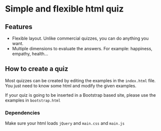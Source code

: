# Simple and flexible html quiz

## Features

- Flexible layout. Unlike commercial quizzes, you can do anything you want.
- Multiple dimensions to evaluate the answers. For example: happiness, empathy, health...

## How to create a quiz

Most quizzes can be created by editing the examples in the `index.html` file. You just need to know some html and modify the given examples.

If your quiz is going to be inserted in a Bootstrap based site, please use the examples in `bootstrap.html`

### Dependencies

Make sure your html loads `jQuery` and `main.css` and `main.js`
